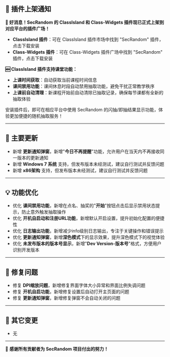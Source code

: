 ## 📢 插件上架通知

**🎉 好消息！SecRandom 的 ClassIsland 和 Class-Widgets 插件现已正式上架到对应平台的插件广场！**

- **ClassIsland 插件**：可在 ClassIsland 插件市场中找到 "SecRandom" 插件，点击下载安装
- **Class-Widgets 插件**：可在 Class-Widgets 插件广场中找到 "SecRandom" 插件，点击下载安装

**🆕 ClassIsland 插件支持课堂功能：**
- **上课时间获取**：自动获取当前课程时间信息
- **课间禁用功能**：课间休息时段自动禁用抽取功能，避免干扰正常教学秩序
- **上课前自动清理**：新课程开始前自动清除已抽取记录，确保每节课都有全新的抽取体验

安装插件后，即可在相应平台中使用 SecRandom 的闪抽/即抽结果显示功能，体验更加便捷的随机抽取服务！

---

## 🚀 主要更新

- 新增 **更新通知弹窗**，新增"**今日不再提醒**"功能，允许用户在当天内不再接收同一版本的更新通知
- 新增 **Windows 7 系统** 支持，但发布版本未经测试，建议自行测试并反馈问题
- 新增 **x86架构** 支持，但发布版本未经测试，建议自行测试并反馈问题

---

## 💡 功能优化

- 优化 **课间禁用功能**，新增在点名、抽奖的"**开始**"按钮点击后显示禁用状态提示，防止意外触发抽取操作
- 优化 **开机自启动和注册URL功能**，新增默认开启设置，提升初始化配置的便捷性
- 优化 **日志输出功能**，新增减少info级别日志输出，专注于关键操作和错误提示
- 优化 **更新通知弹窗**，新增**深色模式**下的显示效果，提升深色模式下的视觉体验
- 优化 **未发布版本的版本号显示**，新增"**Dev Version-版本号**"格式，方便用户识别开发版本

---

## 🐛 修复问题

- 修复 **DPI缩放问题**，新增修复界面字体大小异常和界面比例失调问题
- 修复 **开机自启功能**，新增修复设置后自动打开主页面的问题
- 修复 **更新通知弹窗**，新增修复弹窗不会自动关闭的问题

---

## 🔧 其它变更

- 无

---

💝 **感谢所有贡献者为 SecRandom 项目付出的努力！**

<!-- 
AI改日志提示词：在更新此CHANGELOG.md文件时，请遵循以下格式：
- 使用"新增/优化/修复" + "功能名称" + "更新内容"的格式
- 示例："新增 更新通知弹窗，新增"今日不再提醒"功能"
- 示例："优化 课间禁用功能，新增在点名、抽奖的"开始"按钮点击后显示禁用状态提示"
- 示例："修复 DPI缩放问题，新增修复界面字体大小异常和界面比例失调问题"
- 注意：保持文本内容简洁明了，避免冗余描述
- 注意：适当加粗部分内容，如功能名称、关键特性等，使用**加粗文本**格式
保持格式一致性，确保每个更新条目都遵循这一模式。
-->